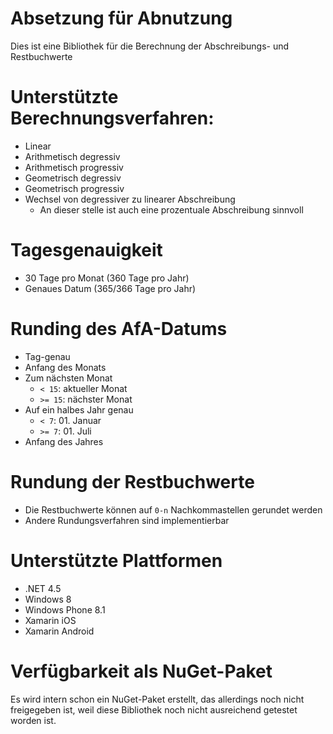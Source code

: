 # Absetzung für Abnutzung

Dies ist eine Bibliothek für die Berechnung der Abschreibungs- und Restbuchwerte

# Unterstützte Berechnungsverfahren:

* Linear
* Arithmetisch degressiv
* Arithmetisch progressiv
* Geometrisch degressiv
* Geometrisch progressiv
* Wechsel von degressiver zu linearer Abschreibung
	* An dieser stelle ist auch eine prozentuale Abschreibung sinnvoll

# Tagesgenauigkeit

* 30 Tage pro Monat (360 Tage pro Jahr)
* Genaues Datum (365/366 Tage pro Jahr)

# Runding des AfA-Datums

* Tag-genau
* Anfang des Monats
* Zum nächsten Monat
	* ```< 15```: aktueller Monat
	* ```>= 15```: nächster Monat
* Auf ein halbes Jahr genau
	* ```< 7```: 01. Januar
	* ```>= 7```: 01. Juli
* Anfang des Jahres

# Rundung der Restbuchwerte

* Die Restbuchwerte können auf ```0-n``` Nachkommastellen gerundet werden
* Andere Rundungsverfahren sind implementierbar

# Unterstützte Plattformen

* .NET 4.5
* Windows 8
* Windows Phone 8.1
* Xamarin iOS
* Xamarin Android

# Verfügbarkeit als NuGet-Paket

Es wird intern schon ein NuGet-Paket erstellt, das allerdings noch nicht freigegeben ist, weil diese Bibliothek noch nicht ausreichend getestet worden ist.
